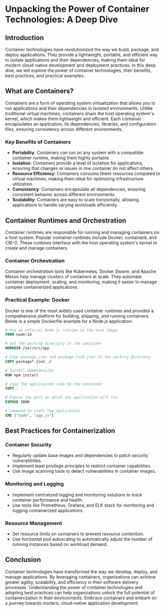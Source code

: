 # Unpacking the Power of Container Technologies: A Deep Dive

## Introduction

Container technologies have revolutionized the way we build, package, and deploy applications. They provide a lightweight, portable, and efficient way to isolate applications and their dependencies, making them ideal for modern cloud-native development and deployment practices. In this deep dive, we will explore the power of container technologies, their benefits, best practices, and practical examples.

## What are Containers?

Containers are a form of operating system virtualization that allows you to run applications and their dependencies in isolated environments. Unlike traditional virtual machines, containers share the host operating system's kernel, which makes them lightweight and efficient. Each container encapsulates an application, its dependencies, libraries, and configuration files, ensuring consistency across different environments.

### Key Benefits of Containers
- **Portability**: Containers can run on any system with a compatible container runtime, making them highly portable.
- **Isolation**: Containers provide a level of isolation for applications, ensuring that changes or issues in one container do not affect others.
- **Resource Efficiency**: Containers consume fewer resources compared to virtual machines, making them ideal for optimizing infrastructure utilization.
- **Consistency**: Containers encapsulate all dependencies, ensuring consistent behavior across different environments.
- **Scalability**: Containers are easy to scale horizontally, allowing applications to handle varying workloads efficiently.

## Container Runtimes and Orchestration

Container runtimes are responsible for running and managing containers on a host system. Popular container runtimes include Docker, containerd, and CRI-O. These runtimes interface with the host operating system's kernel to create and manage containers.

### Container Orchestration
Container orchestration tools like Kubernetes, Docker Swarm, and Apache Mesos help manage clusters of containers at scale. They automate container deployment, scaling, and monitoring, making it easier to manage complex containerized applications.

### Practical Example: Docker
Docker is one of the most widely used container runtimes and provides a comprehensive platform for building, shipping, and running containers. Below is a simple Dockerfile example for a Node.js application:

```dockerfile
# Use an official Node.js runtime as the base image
FROM node:14

# Set the working directory in the container
WORKDIR /usr/src/app

# Copy package.json and package-lock.json to the working directory
COPY package*.json ./

# Install dependencies
RUN npm install

# Copy the application code to the container
COPY . .

# Expose the port on which the application will run
EXPOSE 3000

# Command to start the application
CMD ["node", "app.js"]
```

## Best Practices for Containerization

### Container Security
- Regularly update base images and dependencies to patch security vulnerabilities.
- Implement least privilege principles to restrict container capabilities.
- Use image scanning tools to detect vulnerabilities in container images.

### Monitoring and Logging
- Implement centralized logging and monitoring solutions to track container performance and health.
- Use tools like Prometheus, Grafana, and ELK stack for monitoring and logging containerized applications.

### Resource Management
- Set resource limits on containers to prevent resource contention.
- Use horizontal pod autoscaling to automatically adjust the number of running instances based on workload demand.

## Conclusion

Container technologies have transformed the way we develop, deploy, and manage applications. By leveraging containers, organizations can achieve greater agility, scalability, and efficiency in their software delivery processes. Understanding the power of container technologies and adopting best practices can help organizations unlock the full potential of containerization in their environments. Embrace containers and embark on a journey towards modern, cloud-native application development.
